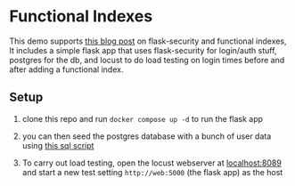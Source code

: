 # Functional Indexes

This demo supports [this blog post](https://blog.ismailmo.com/posts/func-indexes/) on flask-security and functional indexes, It includes a simple flask app that uses flask-security for login/auth stuff, postgres for the db, and locust to do load testing on login times before and after adding a functional index.

## Setup

1. clone this repo and run `docker compose up -d` to run the flask app

2. you can then seed the postgres database with a bunch of user data using [this sql script](./load_testing/seed_emails.sql) 

3. To carry out load testing, open the locust webserver at [localhost:8089](localhost:8089) and start a new test setting `http://web:5000` (the flask app) as the host
